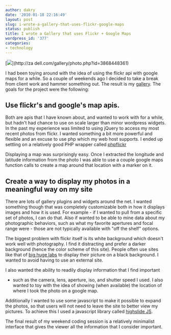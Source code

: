 ```yaml
---
author: dakry
date: '2010-01-18 22:16:49'
layout: post
slug: i-wrote-a-gallery-that-uses-flickr-google-maps
status: publish
title: I wrote a Gallery that uses Flickr + Google Maps
wordpress_id: '377'
categories:
- technology
---
```


[![](http://farm5.static.flickr.com/4009/4287010500_9a22620993.jpg)](http://za
dell.com/gallery/photo.php?id=3868448361)

I had been toying around with the idea of using the flickr api with google
maps for a while. So a couple of weekends ago I decided to take a break from
client work and hammer something out. The result is my [gallery](/gallery).
The goals for the project were the following:

## Use flickr's and google's map apis.

  
Both are apis that I have known about, and wanted to work with for a while,
but hadn't had chance to use on scale larger than minor wordpress widgets. In
the past my experience was limited to using jQuery to access my most recent
photos from flickr. I wanted something a bit more powerful and flexible and an
excuse to use php which my web host supports. I ended up settling on a
relatively good PHP wrapper called [phpflickr](phpflickr.com)

Displaying a map was surprisingly easy. Once I extracted the longitude and
latitude information from the photo I was able to use a couple google maps
function calls to create a map around that location with a marker on it.

## Create a way to display my photos in a meaningful way on my site

  
There are lots of gallery plugins and widgets around the net. I wanted
something though that was completely customizable both in how it displays
images and how it is used. For example - if I wanted to pull from a specific
set of photos, I can do that. Also if wanted to be able to mine data about my
photographic behaviors, such as what my favorite apertures and focal range
were - those are not typically available with "off the shelf" options.

The biggest problem with flickr itself is its white background which doesn't
work well with photography. I find it distracting and prefer a darker
background (hence the color scheme of this site). People often use sites like
that of [big huge labs](http://bighugelabs.com/) to display their picture on a
black background. I wanted to avoid having to use an external site.

I also wanted the ability to readily display information that I find important
- such as the camera, lens, aperture, iso, and shutter speed I used. I also
wanted to toy with the idea of showing (when available) the location of where
I took the photo on a google map.

Additionally I wanted to use some javascript to make it possible to expand the
photos, so that users will not need to leave the site to better view my
pictures. To achieve this I used a javascript library called [highslide
JS](http://highslide.com/).

The final result of my weekend coding session is a relatively minimalist
interface that gives the viewer all the information that I consider important.

